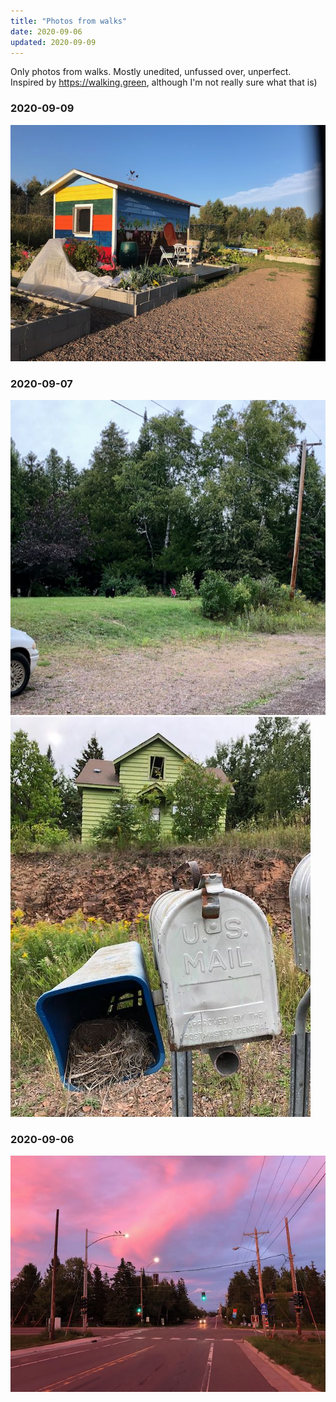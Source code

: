 ```yaml
---
title: "Photos from walks"
date: 2020-09-06
updated: 2020-09-09
---
```

Only photos from walks. Mostly unedited, unfussed over, unperfect.
Inspired by https://walking.green, although I'm not really sure what that is)

### 2020-09-09
![](20200909.jpeg)

### 2020-09-07
![](20200907.jpeg)
![](20200907_1.jpeg)

### 2020-09-06
![](20200906.jpeg)

